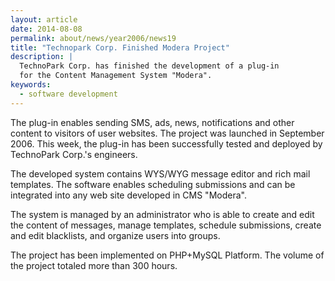 ```yaml
---
layout: article
date: 2014-08-08
permalink: about/news/year2006/news19
title: "Technopark Corp. Finished Modera Project"
description: |
  TechnoPark Corp. has finished the development of a plug-in
  for the Content Management System "Modera".
keywords:
  - software development
---
```


The plug-in enables sending SMS, ads, news, notifications and other content to visitors of user 
websites. The project was launched in September 2006. This week, the plug-in has been successfully 
tested and deployed by TechnoPark Corp.'s engineers.

The developed system contains WYS/WYG message editor and rich mail templates. The software enables 
scheduling submissions and can be integrated into any web site developed in CMS "Modera".

The system is managed by an administrator who is able to create and edit the content of messages, 
manage templates, schedule submissions, create and edit blacklists, and organize users into groups.

The project has been implemented on PHP+MySQL Platform. The volume of the project totaled more than 
300 hours.
